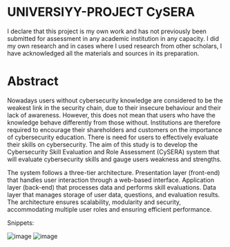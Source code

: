 # UNIVERSIYY-PROJECT CySERA
I declare that this project is my own work and has not previously been submitted for assessment in any academic institution in any capacity. I did my own research and in cases where I used research from other scholars, I have acknowledged all the materials and sources in its preparation. 

# Abstract
Nowadays users without cybersecurity knowledge are considered to be the weakest link in the security chain, due to their insecure behaviour and their lack of awareness. However, this does not mean that users who have the knowledge behave differently from those without.   Institutions are therefore required to encourage their shareholders and customers on the importance of cybersecurity education. There is need for users to effectively evaluate their skills on cybersecurity. The aim of this study is to develop the Cybersecurity Skill Evaluation and Role Assessment (CySERA) system that will evaluate cybersecurity skills and gauge users weakness and strengths. 

The system follows a three-tier architecture. Presentation layer (front-end) that handles user interaction through a web-based interface. Application layer (back-end) that processes data and performs skill evaluations. Data layer that manages storage of user data, questions, and evaluation results. 
The architecture ensures scalability, modularity and security, accommodating multiple user roles and ensuring efficient performance. 

Snippets:

![image](https://github.com/user-attachments/assets/c097c6e9-3e5f-4300-91ee-7dd4aba17b45)
![image](https://github.com/user-attachments/assets/a2025978-1490-4050-8ccd-1ff1e1c89bc4)

